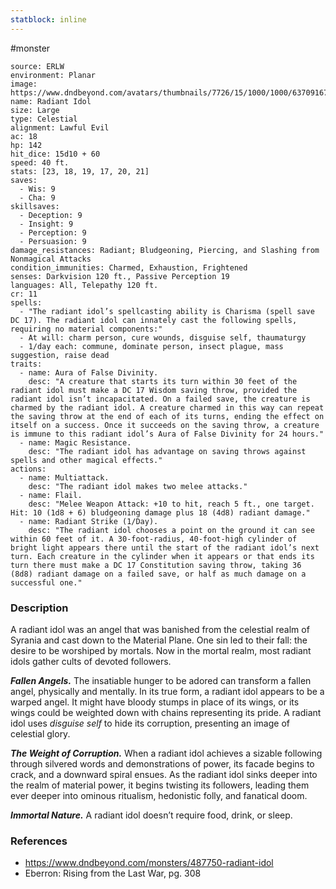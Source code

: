 ```yaml
---
statblock: inline
---
```

 #monster 

```statblock
source: ERLW
environment: Planar
image: https://www.dndbeyond.com/avatars/thumbnails/7726/15/1000/1000/637091672429063408.png
name: Radiant Idol
size: Large
type: Celestial
alignment: Lawful Evil
ac: 18
hp: 142
hit_dice: 15d10 + 60
speed: 40 ft.
stats: [23, 18, 19, 17, 20, 21]
saves:
  - Wis: 9
  - Cha: 9
skillsaves:
  - Deception: 9
  - Insight: 9
  - Perception: 9
  - Persuasion: 9
damage_resistances: Radiant; Bludgeoning, Piercing, and Slashing from Nonmagical Attacks
condition_immunities: Charmed, Exhaustion, Frightened
senses: Darkvision 120 ft., Passive Perception 19
languages: All, Telepathy 120 ft.
cr: 11
spells:
  - "The radiant idol’s spellcasting ability is Charisma (spell save DC 17). The radiant idol can innately cast the following spells, requiring no material components:"
  - At will: charm person, cure wounds, disguise self, thaumaturgy
  - 1/day each: commune, dominate person, insect plague, mass suggestion, raise dead
traits:
  - name: Aura of False Divinity.
    desc: "A creature that starts its turn within 30 feet of the radiant idol must make a DC 17 Wisdom saving throw, provided the radiant idol isn’t incapacitated. On a failed save, the creature is charmed by the radiant idol. A creature charmed in this way can repeat the saving throw at the end of each of its turns, ending the effect on itself on a success. Once it succeeds on the saving throw, a creature is immune to this radiant idol’s Aura of False Divinity for 24 hours."
  - name: Magic Resistance.
    desc: "The radiant idol has advantage on saving throws against spells and other magical effects."
actions:
  - name: Multiattack.
    desc: "The radiant idol makes two melee attacks."
  - name: Flail.
    desc: "Melee Weapon Attack: +10 to hit, reach 5 ft., one target. Hit: 10 (1d8 + 6) bludgeoning damage plus 18 (4d8) radiant damage."
  - name: Radiant Strike (1/Day).
    desc: "The radiant idol chooses a point on the ground it can see within 60 feet of it. A 30-foot-radius, 40-foot-high cylinder of bright light appears there until the start of the radiant idol’s next turn. Each creature in the cylinder when it appears or that ends its turn there must make a DC 17 Constitution saving throw, taking 36 (8d8) radiant damage on a failed save, or half as much damage on a successful one."
```

### Description

A radiant idol was an angel that was banished from the celestial realm of Syrania and cast down to the Material Plane. One sin led to their fall: the desire to be worshiped by mortals. Now in the mortal realm, most radiant idols gather cults of devoted followers.

_**Fallen Angels.**_ The insatiable hunger to be adored can transform a fallen angel, physically and mentally. In its true form, a radiant idol appears to be a warped angel. It might have bloody stumps in place of its wings, or its wings could be weighted down with chains representing its pride. A radiant idol uses *disguise self* to hide its corruption, presenting an image of celestial glory.

_**The Weight of Corruption.**_ When a radiant idol achieves a sizable following through silvered words and demonstrations of power, its facade begins to crack, and a downward spiral ensues. As the radiant idol sinks deeper into the realm of material power, it begins twisting its followers, leading them ever deeper into ominous ritualism, hedonistic folly, and fanatical doom.

_**Immortal Nature.**_ A radiant idol doesn’t require food, drink, or sleep.

### References

* https://www.dndbeyond.com/monsters/487750-radiant-idol
* Eberron: Rising from the Last War, pg. 308
